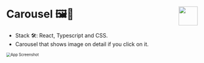 # Carousel 🖼️🎠 <img src="https://www.nebrija.com/lp/2019/inc/common/assets/img/logo_nebrija.png" height="50px" align="right" />

* Stack 🛠: React, Typescript and CSS.
* Carousel that shows image on detail if you click on it.


<img src="https://github.com/rocioruizruiz/FrontendWeb/blob/main/Rick&Morty/img/Carousel.gif" alt="App Screenshot" style="zoom: 70%" />


